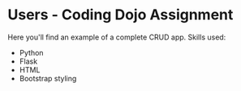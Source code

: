 # Users - Coding Dojo Assignment
Here you'll find an example of a complete CRUD app.
Skills used:
* Python
* Flask
* HTML
* Bootstrap styling
